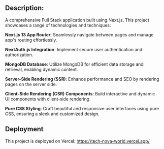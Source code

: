 ## Description:

A comprehensive Full Stack application built using Next.js. This project showcases a range of technologies and techniques:

**Next.js 13 App Router**: Seamlessly navigate between pages and manage app's routing effortlessly.

**NextAuth.js Integration**: Implement secure user authentication and authorization.

**MongoDB Database**: Utilize MongoDB for efficient data storage and retrieval, enabling dynamic content.

**Server-Side Rendering (SSR)**: Enhance performance and SEO by rendering pages on the server side.

**Client-Side Rendering (CSR) Components**: Build interactive and dynamic UI components with client-side rendering.

**Pure CSS Styling**: Craft beautiful and responsive user interfaces using pure CSS, ensuring a sleek and customized design.



## Deployment

This project is deployed on Vercel: https://tech-nova-world.vercel.app/
